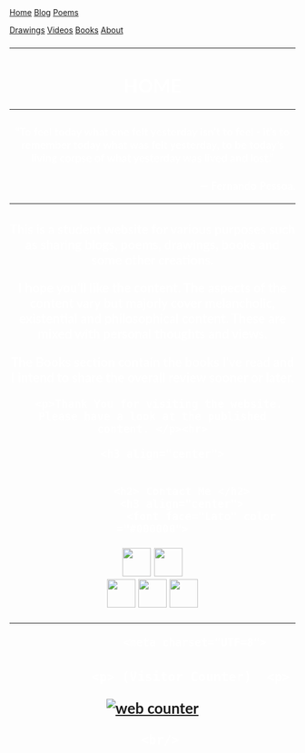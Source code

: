 <html lang="en">
<head>
<link rel="stylesheet" type= "text/css" href="main.css" />
<link rel=" icon" href="/4.ICO" type="image/x-icon"/>
<link rel="shortcut icon" href="/4.ICO" type="image/x-icon"/>
<meta name="description" content="A personal website made for sharing various things such as blogs, drawings books and some personal creations.
				  Read, enjoy and get an insight on the topics." />
<link rel="apple-touch-icon" sizes="152x152" href="/apple-touch-icon-152x152-precomposed.png"/>
<link rel="apple-touch-icon" sizes="120x120" href="/apple-touch-icon-120x120-precomposed.png"/>
</head>
<title>
Home | Divyanshu Shares
</title>
<body>
<div class="navbar">
<div class="topnav">
  <a class="active" href="https://divyanshu927.github.io/">Home</a>
  <a href="blog.html">Blog</a>
  <a href="poem.html">Poems</a>
  
  <a href="drawing.html">Drawings</a>
  <a href="#contact">Videos</a>
  <a href="books.html">Books</a>
  <a href="about.html">About</a>
</div>
</div>
<div style="padding-center">
	<meta charset="UTF=8">
 <h3 align="center">
    <font face="Lato" color ="#ffffff">
           <hr><h1> HOME </h1><hr>
	     <h3>“To feel today what one felt yesterday isn’t to feel - it’s to remember today what was felt yesterday, to be today’s living corpse of what yesterday was lived and lost.”</h3>
<h3 align="right">
	  <font face="Lato" color ="#ffffff">
	   <p>― Fernando Pessoa.</p><hr>
		  <h3 align="center">
	  <font face="Lato" color ="#ffffff">
	  <p> This is a student website for various purposes such as sharing blogs, poems, drawings, books and some other creations.</p>
	  <p> I hope you'll like the content. The aspects of the content vary but majorly cover melancholic, existential and philosophical content.
		  These are mixed with personal thoughts and views.</p>
		  <p> The Books section contain the books I've read and I intend to share the overall review sooner or later. </p>
		  
   	  <p>Thank You for visiting the website. Please have a look at the published content. </p><hr>
			
	   <h3 align="center">

				   
			 <h2> Contact Me </h2>
			 <h3 align="center">
				   <font face="Lato" color ="#000000">
<a href="https://t.me/SteadyDark"><img src= "https://cdn-icons-png.flaticon.com/128/2504/2504941.png" height="50" width="50" /></a>
<a href="https://discord.com/channels/SteadyDark#0394"><img src= "https://img.icons8.com/color/2x/discord--v2.png" height="50" width="50" /></a>	
<a href="https://www.reddit.com/user/steadydark"><img src= "https://cdn-icons-png.flaticon.com/128/2626/2626300.png" height="50" width="50" /></a>
<a href="#"><img src= "https://cdn-icons-png.flaticon.com/128/733/733579.png" height="50" width="50" /></a>
<a href="#"><img src= "https://i.imgur.com/XAe36X2.png" height="50" width="50" /></a>		
<hr>
		
              
                 <meta charset="UTF=8">
 <h3 align="center">
    <font face="Lato" color ="#ffffff">
             
			  <p> (Visitor Counter)  <p>
			 
			 
<a href="https://www.hitwebcounter.com" target="_blank">
<img src="https://hitwebcounter.com/counter/counter.php?page=8021325&style=0010&nbdigits=5&type=ip&initCount=0" title="Free Counter" Alt="web counter"   border="0" /></a>      
         
      <br/>
